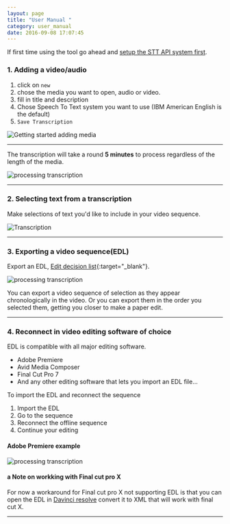 ```yaml
---
layout: page
title: "User Manual "
category: user_manual
date: 2016-09-08 17:07:45
---
```



<!-- TOC -->

<!-- Overview Giff -->


If first time using the tool go ahead and [setup the STT API system first]({{site.baseurl}}/user_manual/setup.html).

### 1. Adding a video/audio

1. click on `new`
2. chose the media you want to open, audio or video.
3. fill in title and description 
4. Chose Speech To Text system you want to use (IBM American English is the default)
5. `Save Transcription`

<img src="{{ site.baseurl }}/img/gif/1_getting_started.gif" class="sixtypercent" alt="Getting started adding media">

<!-- if you using Gentle STT for offline transcription seee setup STT API for Gentle []()-->

---

The transcription will take a round **5 minutes** to process regardless of the length of the media.

<img src="{{ site.baseurl }}/img/gif/2_processing_transcription.gif" class="sixtypercent" alt="processing transcription">

---

### 2. Selecting text from a transcription 

Make selections of text you'd like to include in your video sequence.

<img src="{{ site.baseurl }}/img/gif/3_transcription.gif" class="sixtypercent" alt="Transcription">

---

<!-- gif  -->

###	3. Exporting a video sequence(EDL)

Export an EDL, [Edit decision list](https://en.wikipedia.org/wiki/Edit_decision_list){:target="_blank"}.

<img src="{{ site.baseurl }}/img/tutorial/6_export.png" class="sixtypercent" alt="processing transcription">

You can export a video sequence of selection as they appear chronologically in the video. 
Or you can export them in the order you selected them, getting you closer to make a paper edit.

---

<!-- gif  -->

### 4. Reconnect in video editing software of choice 


EDL is compatible with all major editing software. 

- Adobe Premiere
- Avid Media Composer 
- Final Cut Pro 7 
- And any other editing software that lets you import an EDL file...

To import the EDL and reconnect the sequence

1. Import the EDL
2. Go to the sequence
3. Reconnect the offline sequence
4. Continue your editing



#### Adobe Premiere example

<img src="{{ site.baseurl }}/img/gif/4_EDL_in_premiere.gif" class="sixtypercent" alt="processing transcription">

<!-- ---

[Adobe EDL import]()

#### Avid Media Composer

click click ...

[Avid EDL import]()

---

#### Final cut pro 7 

[Final Cut Pro 7 EDL import]()

---
 -->

#### a Note on workking with Final cut pro X
For now a workaround for Final cut pro X not supporting EDL is that you can open the  EDL in [Davinci resolve](https://www.blackmagicdesign.com/products/davinciresolve) convert it to XML that will work with final cut X.

---

<!-- To be tried out -->